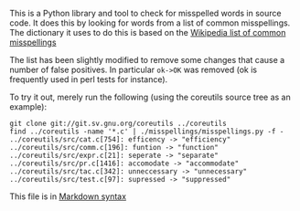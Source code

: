 This is a Python library and tool to check for misspelled
words in source code.  It does this by looking for words from
a list of common misspellings.  The dictionary it uses to do this
is based on the [Wikipedia list of common misspellings](http://en.wikipedia.org/wiki/Wikipedia:Lists_of_common_misspellings/For_machines)

The list has been slightly modified to remove some changes that cause
a number of false positives.  In particular `ok->OK` was removed (ok is
frequently used in perl tests for instance).

To try it out, merely run the following (using the coreutils
source tree as an example):

    git clone git://git.sv.gnu.org/coreutils ../coreutils
    find ../coreutils -name '*.c' | ./misspellings/misspellings.py -f -
    ../coreutils/src/cat.c[754]: efficency -> "efficiency"
    ../coreutils/src/comm.c[196]: funtion -> "function"
    ../coreutils/src/expr.c[21]: seperate -> "separate"
    ../coreutils/src/pr.c[1416]: accomodate -> "accommodate"
    ../coreutils/src/tac.c[342]: unneccessary -> "unnecessary"
    ../coreutils/src/test.c[97]: supressed -> "suppressed"

This file is in [Markdown syntax](http://daringfireball.net/projects/markdown/syntax)
